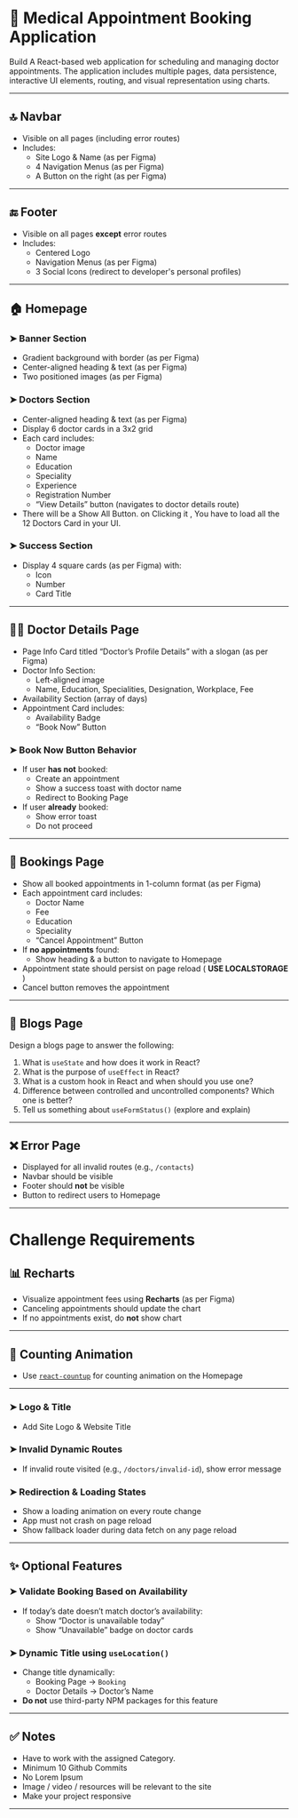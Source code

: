 # 🏥 Medical Appointment Booking Application

Build A React-based web application for scheduling and managing doctor appointments. The application includes multiple pages, data persistence, interactive UI elements, routing, and visual representation using charts.

---

## 🔝 Navbar

- Visible on all pages (including error routes)
- Includes:
  - Site Logo & Name (as per Figma)
  - 4 Navigation Menus (as per Figma)
  - A Button on the right (as per Figma)

---

## 🔚 Footer

- Visible on all pages **except** error routes
- Includes:
  - Centered Logo
  - Navigation Menus (as per Figma)
  - 3 Social Icons (redirect to developer's personal profiles)

---

## 🏠 Homepage

### ➤ Banner Section

- Gradient background with border (as per Figma)
- Center-aligned heading & text (as per Figma)
- Two positioned images (as per Figma)

### ➤ Doctors Section

- Center-aligned heading & text (as per Figma)
- Display 6 doctor cards in a 3x2 grid
- Each card includes:
  - Doctor image
  - Name
  - Education
  - Speciality
  - Experience
  - Registration Number
  - “View Details” button (navigates to doctor details route)
- There will be a Show All Button. on Clicking it ,  You have to load all the 12 Doctors Card in your UI. 
 

### ➤ Success Section

- Display 4 square cards (as per Figma) with:
  - Icon
  - Number
  - Card Title

---

## 👨‍⚕️ Doctor Details Page

- Page Info Card titled “Doctor’s Profile Details” with a slogan (as per Figma)
- Doctor Info Section:
  - Left-aligned image
  - Name, Education, Specialities, Designation, Workplace, Fee
- Availability Section (array of days)
- Appointment Card includes:
  - Availability Badge
  - “Book Now” Button

### ➤ Book Now Button Behavior

- If user **has not** booked:
  - Create an appointment
  - Show a success toast with doctor name
  - Redirect to Booking Page
- If user **already** booked:
  - Show error toast
  - Do not proceed

---

## 📅 Bookings Page

- Show all booked appointments in 1-column format (as per Figma)
- Each appointment card includes:
  - Doctor Name
  - Fee
  - Education
  - Speciality
  - “Cancel Appointment” Button
- If **no appointments** found:
  - Show heading & a button to navigate to Homepage
- Appointment state should persist on page reload ( **USE LOCALSTORAGE** ) 
- Cancel button removes the appointment

---

## 📝 Blogs Page

Design a blogs page to answer the following:

1. What is `useState` and how does it work in React?
2. What is the purpose of `useEffect` in React?
3. What is a custom hook in React and when should you use one?
4. Difference between controlled and uncontrolled components? Which one is better?
5. Tell us something about `useFormStatus()` (explore and explain)

---

## ❌ Error Page

- Displayed for all invalid routes (e.g., `/contacts`)
- Navbar should be visible
- Footer should **not** be visible
- Button to redirect users to Homepage

---

# Challenge Requirements

## 📊 Recharts

- Visualize appointment fees using **Recharts** (as per Figma)
- Canceling appointments should update the chart
- If no appointments exist, do **not** show chart

---

## 🔢 Counting Animation

- Use [`react-countup`](https://www.npmjs.com/package/react-countup) for counting animation on the Homepage

---

### ➤ Logo & Title

- Add Site Logo & Website Title

### ➤ Invalid Dynamic Routes

-  If invalid route visited (e.g., `/doctors/invalid-id`), show error message

### ➤ Redirection & Loading States

- Show a loading animation  on every route change
- App must not crash on page reload
- Show fallback loader during data fetch on any page reload

---

## ✨ Optional Features

### ➤ Validate Booking Based on Availability

- If today’s date doesn’t match doctor’s availability:
  - Show “Doctor is unavailable today”
  - Show “Unavailable” badge on doctor cards

### ➤ Dynamic Title using `useLocation()`

- Change title dynamically:
  - Booking Page → `Booking`
  - Doctor Details → Doctor’s Name
- **Do not** use third-party NPM packages for this feature

---

## ✅ Notes

- Have to work with the assigned Category.
- Minimum 10 Github Commits
- No Lorem Ipsum
- Image / video / resources will be relevant to the site
- Make your project responsive

---
